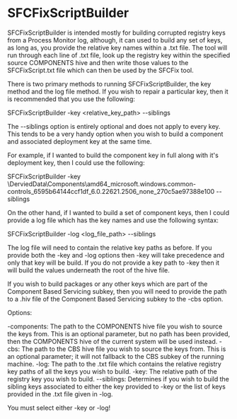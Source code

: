 # SFCFixScriptBuilder

SFCFixScriptBuilder is intended mostly for building corrupted registry keys from a Process Monitor log, although, it can used to build any set of keys, as long as, you provide the relative key names within a .txt file. The tool will run through each line of .txt file, look up the registry key within the specified source COMPONENTS hive and then write those values to the SFCFixScript.txt file which can then be used by the SFCFix tool.

There is two primary methods to running SFCFixScriptBuilder, the key method and the log file method. If you wish to repair a particular key, then it is recommended that you use the following:

SFCFixScriptBuilder -key <relative_key_path> --siblings

The --siblings option is entirely optional and does not apply to every key. This tends to be a very handy option when you wish to build a component and associated deployment key at the same time.

For example, if I wanted to build the component key in full along with it's deployment key, then I could use the following: 

SFCFixScriptBuilder -key \DerviedData\Components\amd64_microsoft.windows.common-controls_6595b64144ccf1df_6.0.22621.2506_none_270c5ae97388e100 --siblings

On the other hand, if I wanted to build a set of component keys, then I could provide a log file which has the key names and use the following syntax:

SFCFixScriptBuilder -log <log_file_path> --siblings

The log file will need to contain the relative key paths as before. If you provide both the -key and -log options then -key will take precedence and only that key will be build. If you do not provide a key path to -key then it will build the values underneath the root of the hive file.

If you wish to build packages or any other keys which are part of the Component Based Servicing subkey, then you will need to provide the path to a .hiv file of the Component Based Servicing subkey to the -cbs option.

Options:

-components: The path to the COMPONENTS hive file you wish to source the keys from. This is an optional parameter, but no path has been provided, then the COMPONENTS hive of the current system will be used instead.
-cbs: The path to the CBS hive file you wish to source the keys from. This is an optional parameter; it will not fallback to the CBS subkey of the running machine.
-log: The path to the .txt file which contains the relative registry key paths of all the keys you wish to build.
-key: The relative path of the registry key you wish to build.
--siblings: Determines if you wish to build the sibling keys associated to either the key provided to -key or the list of keys provided in the .txt file given in -log.

You must select either -key or -log!
